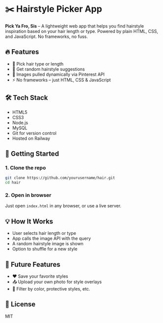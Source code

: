 # ✂️ Hairstyle Picker App

**Pick Ya Fro, Sis** – A lightweight web app that helps you find hairstyle inspiration based on your hair length or type. Powered by plain HTML, CSS, and JavaScript. No frameworks, no fuss.

## 🔥 Features

* 🎯 Pick hair type or length
* 🎲 Get random hairstyle suggestions
* 📸 Images pulled dynamically via Pinterest API
* ⚡ No frameworks – just HTML, CSS & JavaScript

## 🛠 Tech Stack

* HTML5
* CSS3
* Node.js
* MySQL 
* Git for version control
* Hosted on Railway

## 🚀 Getting Started

### 1. Clone the repo

```bash
git clone https://github.com/yourusername/hair.git
cd hair
```

### 2. Open in browser

Just open `index.html` in any browser, or use a live server.

## 💡 How It Works

* User selects hair length or type
* App calls the image API with the query
* A random hairstyle image is shown
* Option to shuffle for a new style

## 🧠 Future Features

* ❤️ Save your favorite styles
* 📤 Upload your own photo for style overlays
* 🎨 Filter by color, protective styles, etc.

## 📄 License

MIT

